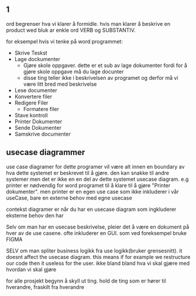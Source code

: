 ## 1
ord begrenser hva vi klarer å formidle.
hvis man klarer å beskrive en product wed bluk ar enkle ord VERB og SUBSTANTIV. 

for eksempel hvis vi tenke på word programmet:
  - Skrive Teskst
  - Lage dockumenter
    - Gjøre skole oppgaver. dette er et sub av lage dokumenter fordi for å gjøre skole oppgave må du lage docunter
    -  disse ting teller ikke i beskrivelsen av programet og derfor må vi være litt bred med beskrivelse
  - Lese documenter
  - Konvertere filer
  - Redigere Filer
    - Formatere filer
  - Stave kontroll
  - Printer Dokumenter
  - Sende Dokumenter
  - Samskrive documenter

## usecase diagrammer
use case diagramer for dette programer vil være alt innen en boundary av hva dette systemet er beskrevet til å gjøre. 
den kan snakke til andre systemer men det er ikke en en del av dette systemet usecase diagram.
e.g printer er nødvendig for word programet til å klare til å gjøre "Printer dokumenter". men printer er en egen use case som ikke inkluderer i vår useCase, bare en externe behov med egne usecase

contekst diagramer er når du har en usecase diagram som ingkluderer eksterne behov den har


Selv om man har en usecase beskrivelse, pleier det å være en dokument på hver av de use casene. ofte inkluderer en GUI. som ved foreksempel bruke FIGMA

SELV om man spliter business logikk fra use logikk(bruker grensesnitt). it doesnt affect the usecase diagram. this means if for example we restructure our code then it useless for the user.
ikke bland bland hva vi skal gjære med hvordan vi skal gjøre

for alle prosjekt begynn å skyll ut ting. hold de ting som er hører til hverandre, fraskilt fra hverandre
